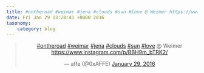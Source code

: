 ```yaml
---
title: #ontheroad #weimar #jena #clouds #sun #love @ Weimer https://www.instagram.com/p/BBH9m_bTRK2/
date: Fri Jan 29 13:20:41 +0000 2016
taxonomy:
    category: blog
---
```

<blockquote class="twitter-tweet" align="center" width="350"><p lang="en" dir="ltr"><a href="https://twitter.com/hashtag/ontheroad?src=hash">#ontheroad</a> <a href="https://twitter.com/hashtag/weimar?src=hash">#weimar</a> <a href="https://twitter.com/hashtag/jena?src=hash">#jena</a> <a href="https://twitter.com/hashtag/clouds?src=hash">#clouds</a> <a href="https://twitter.com/hashtag/sun?src=hash">#sun</a> <a href="https://twitter.com/hashtag/love?src=hash">#love</a> @ Weimer <a href="https://www.instagram.com/p/BBH9m_bTRK2/">https://www.instagram.com/p/BBH9m_bTRK2/</a></p>&mdash; affe (@0xAFFE) <a href="https://twitter.com/0xAFFE/status/693061203124449281">January 29, 2016</a></blockquote>
